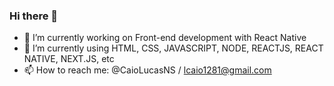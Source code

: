 ### Hi there 👋


- 🔭 I’m currently working on Front-end development with React Native
- 🌱 I’m currently using HTML, CSS, JAVASCRIPT, NODE, REACTJS, REACT NATIVE, NEXT.JS, etc
- 📫 How to reach me: @CaioLucasNS / lcaio1281@gmail.com


